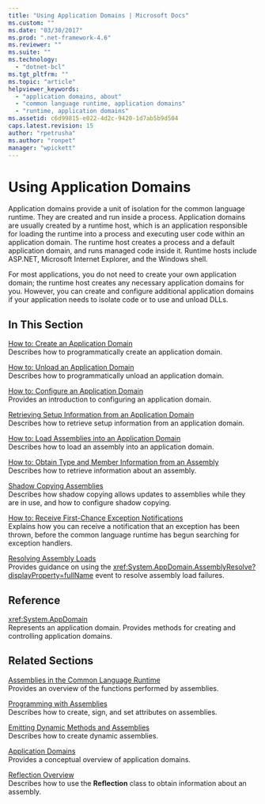 ```yaml
---
title: "Using Application Domains | Microsoft Docs"
ms.custom: ""
ms.date: "03/30/2017"
ms.prod: ".net-framework-4.6"
ms.reviewer: ""
ms.suite: ""
ms.technology: 
  - "dotnet-bcl"
ms.tgt_pltfrm: ""
ms.topic: "article"
helpviewer_keywords: 
  - "application domains, about"
  - "common language runtime, application domains"
  - "runtime, application domains"
ms.assetid: c6d99815-e022-4d2c-9420-1d7ab5b9d504
caps.latest.revision: 15
author: "rpetrusha"
ms.author: "ronpet"
manager: "wpickett"
---
```

# Using Application Domains
Application domains provide a unit of isolation for the common language runtime. They are created and run inside a process. Application domains are usually created by a runtime host, which is an application responsible for loading the runtime into a process and executing user code within an application domain. The runtime host creates a process and a default application domain, and runs managed code inside it. Runtime hosts include ASP.NET, Microsoft Internet Explorer, and the Windows shell.  
  
 For most applications, you do not need to create your own application domain; the runtime host creates any necessary application domains for you. However, you can create and configure additional application domains if your application needs to isolate code or to use and unload DLLs.  
  
## In This Section  
 [How to: Create an Application Domain](../../../docs/framework/app-domains/how-to-create-an-application-domain.md)  
 Describes how to programmatically create an application domain.  
  
 [How to: Unload an Application Domain](../../../docs/framework/app-domains/how-to-unload-an-application-domain.md)  
 Describes how to programmatically unload an application domain.  
  
 [How to: Configure an Application Domain](../../../docs/framework/app-domains/how-to-configure-an-application-domain.md)  
 Provides an introduction to configuring an application domain.  
  
 [Retrieving Setup Information from an Application Domain](../../../docs/framework/app-domains/retrieving-setup-information-from-an-application-domain.md)  
 Describes how to retrieve setup information from an application domain.  
  
 [How to: Load Assemblies into an Application Domain](../../../docs/framework/app-domains/how-to-load-assemblies-into-an-application-domain.md)  
 Describes how to load an assembly into an application domain.  
  
 [How to: Obtain Type and Member Information from an Assembly](../../../docs/framework/app-domains/how-to-obtain-type-and-member-information-from-an-assembly.md)  
 Describes how to retrieve information about an assembly.  
  
 [Shadow Copying Assemblies](../../../docs/framework/app-domains/shadow-copying-assemblies.md)  
 Describes how shadow copying allows updates to assemblies while they are in use, and how to configure shadow copying.  
  
 [How to: Receive First-Chance Exception Notifications](../../../docs/framework/app-domains/how-to-receive-first-chance-exception-notifications.md)  
 Explains how you can receive a notification that an exception has been thrown, before the common language runtime has begun searching for exception handlers.  
  
 [Resolving Assembly Loads](../../../docs/framework/app-domains/resolving-assembly-loads.md)  
 Provides guidance on using the <xref:System.AppDomain.AssemblyResolve?displayProperty=fullName> event to resolve assembly load failures.  
  
## Reference  
 <xref:System.AppDomain>  
 Represents an application domain. Provides methods for creating and controlling application domains.  
  
## Related Sections  
 [Assemblies in the Common Language Runtime](../../../docs/framework/app-domains/assemblies-in-the-common-language-runtime.md)  
 Provides an overview of the functions performed by assemblies.  
  
 [Programming with Assemblies](../../../docs/framework/app-domains/programming-with-assemblies.md)  
 Describes how to create, sign, and set attributes on assemblies.  
  
 [Emitting Dynamic Methods and Assemblies](../../../docs/framework/reflection-and-codedom/emitting-dynamic-methods-and-assemblies.md)  
 Describes how to create dynamic assemblies.  
  
 [Application Domains](../../../docs/framework/app-domains/application-domains.md)  
 Provides a conceptual overview of application domains.  
  
 [Reflection Overview](../../../docs/framework/reflection-and-codedom/reflection.md)  
 Describes how to use the **Reflection** class to obtain information about an assembly.